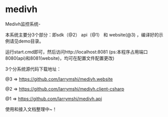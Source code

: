# medivh
Medivh监控系统-

本系统主要分3个部分：即sdk（@2） api（@1） 和 website(@3)  ，编译好的示例请见demo目录。

运行start.cmd即可，然后访问http://localhost:8081 (ps:本程序占用端口8080(api)和8081(website)，均可在配置文件配置更改)


3个分系统源代码下载地址：

@3 => https://github.com/larrymshi/medivh.website 

@2 => https://github.com/larrymshi/medivh.client-csharp

@1 => https://github.com/larrymshi/medivh.api


使用和接入文档整理中~！
